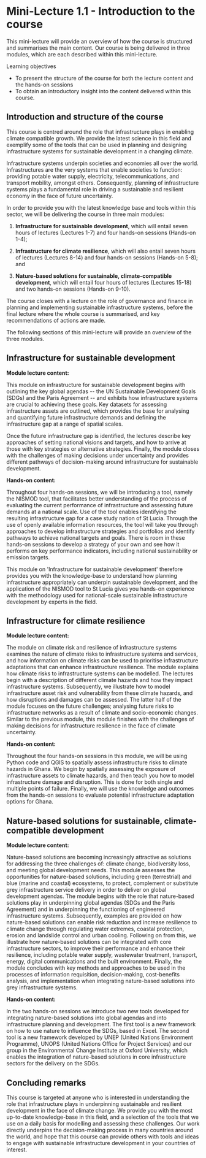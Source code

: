 # Mini-Lecture 1.1 - Introduction to the course

This mini-lecture will provide an overview of how the course is
structured and summarises the main content. Our course is being
delivered in three modules, which are each described within this
mini-lecture.

Learning objectives

- To present the structure of the course for both the lecture content
  and the hands-on sessions
- To obtain an introductory insight into the content delivered within
  this course.

## Introduction and structure of the course

This course is centred around the role that infrastructure plays in
enabling climate compatible growth. We provide the latest science in
this field and exemplify some of the tools that can be used in planning
and designing infrastructure systems for sustainable development in a
changing climate.

Infrastructure systems underpin societies and economies all over the
world. Infrastructures are the very systems that enable societies to
function: providing potable water supply, electricity,
telecommunications, and transport mobility, amongst others.
Consequently, planning of infrastructure systems plays a fundamental
role in driving a sustainable and resilient economy in the face of
future uncertainty.

In order to provide you with the latest knowledge base and tools within
this sector, we will be delivering the course in three main modules:

1.  **Infrastructure for sustainable development**, which will entail
    seven hours of lectures (Lectures 1-7) and four hands-on sessions
    (Hands-on 1-4);

2.  **Infrastructure for climate resilience**, which will also entail
    seven hours of lectures (Lectures 8-14) and four hands-on sessions
    (Hands-on 5-8); and

3.  **Nature-based solutions for sustainable, climate-compatible development**,
    which will entail four hours of lectures (Lectures
    15-18) and two hands-on sessions (Hands-on 9-10).

The course closes with a lecture on the role of governance and finance
in planning and implementing sustainable infrastructure systems, before
the final lecture where the whole course is summarised, and key
recommendations of actions are made.

The following sections of this mini-lecture will provide an overview of
the three modules.

## Infrastructure for sustainable development

**Module lecture content:**

This module on infrastructure for sustainable development begins with
outlining the key global agendas -- the UN Sustainable Development Goals
(SDGs) and the Paris Agreement -- and exhibits how infrastructure
systems are crucial to achieving these goals. Key datasets for assessing
infrastructure assets are outlined, which provides the base for
analysing and quantifying future infrastructure demands and defining the
infrastructure gap at a range of spatial scales.

Once the future infrastructure gap is identified, the lectures describe
key approaches of setting national visions and targets, and how to
arrive at those with key strategies or alternative strategies. Finally,
the module closes with the challenges of making decisions under
uncertainty and provides different pathways of decision-making around
infrastructure for sustainable development.

**Hands-on content:**

Throughout four hands-on sessions, we will be introducing a tool, namely
the NISMOD tool, that facilitates better understanding of the process of
evaluating the current performance of infrastructure and assessing
future demands at a national scale. Use of the tool enables identifying
the resulting infrastructure gap for a case study nation of St Lucia.
Through the use of openly available information resources, the tool will
take you through approaches to develop infrastructure strategies and
portfolios and identify pathways to achieve national targets and goals.
There is room in these hands-on sessions to develop a strategy of your
own and see how it performs on key performance indicators, including
national sustainability or emission targets.

This module on 'Infrastructure for sustainable development' therefore
provides you with the knowledge-base to understand how planning
infrastructure appropriately can underpin sustainable development, and
the application of the NISMOD tool to St Lucia gives you hands-on
experience with the methodology used for national-scale sustainable
infrastructure development by experts in the field.

## Infrastructure for climate resilience

**Module lecture content:**

The module on climate risk and resilience of infrastructure systems
examines the nature of climate risks to infrastructure systems and
services, and how information on climate risks can be used to prioritise
infrastructure adaptations that can enhance infrastructure resilience.
The module explains how climate risks to infrastructure systems can be
modelled. The lectures begin with a description of different climate
hazards and how they impact infrastructure systems. Subsequently, we
illustrate how to model infrastructure asset risk and vulnerability from
these climate hazards, and how disruptions and damages can be assessed.
The latter half of the module focuses on the future challenges;
analysing future risks to infrastructure networks as a result of climate
and socio-economic changes. Similar to the previous module, this module
finishes with the challenges of making decisions for infrastructure
resilience in the face of climate uncertainty.

**Hands-on content:**

Throughout the four hands-on sessions in this module, we will be using
Python code and QGIS to spatially assess infrastructure risks to climate
hazards in Ghana. We begin by spatially assessing the exposure of
infrastructure assets to climate hazards, and then teach you how to
model infrastructure damage and disruption. This is done for both single
and multiple points of failure. Finally, we will use the knowledge and
outcomes from the hands-on sessions to evaluate potential infrastructure
adaptation options for Ghana.

## Nature-based solutions for sustainable, climate-compatible development

**Module lecture content:**

Nature-based solutions are becoming increasingly attractive as solutions
for addressing the three challenges of: climate change, biodiversity
loss, and meeting global development needs. This module assesses the
opportunities for nature-based solutions, including green (terrestrial)
and blue (marine and coastal) ecosystems, to protect, complement or
substitute grey infrastructure service delivery in order to deliver on
global development agendas. The module begins with the role that
nature-based solutions play in underpinning global agendas (SDGs and the
Paris Agreement) and in underpinning the functioning of engineered
infrastructure systems. Subsequently, examples are provided on how
nature-based solutions can enable risk reduction and increase resilience
to climate change through regulating water extremes, coastal protection,
erosion and landslide control and urban cooling. Following on from this,
we illustrate how nature-based solutions can be integrated with core
infrastructure sectors, to improve their performance and enhance their
resilience, including potable water supply, wastewater treatment,
transport, energy, digital communications and the built environment.
Finally, the module concludes with key methods and approaches to be used
in the processes of information requisition, decision-making,
cost-benefits analysis, and implementation when integrating nature-based
solutions into grey infrastructure systems.

**Hands-on content:**

In the two hands-on sessions we introduce two new tools developed for
integrating nature-based solutions into global agendas and into
infrastructure planning and development. The first tool is a new
framework on how to use nature to influence the SDGs, based in Excel.
The second tool is a new framework developed by UNEP (United Nations
Environment Programme), UNOPS (United Nations Office for Project
Services) and our group in the Environmental Change Institute at Oxford
University, which enables the integration of nature-based solutions in
core infrastructure sectors for the delivery on the SDGs.

## Concluding remarks

This course is targeted at anyone who is interested in understanding the
role that infrastructure plays in underpinning sustainable and resilient
development in the face of climate change. We provide you with the most
up-to-date knowledge-base in this field, and a selection of the tools
that we use on a daily basis for modelling and assessing these
challenges. Our work directly underpins the decision-making process in
many countries around the world, and hope that this course can provide
others with tools and ideas to engage with sustainable infrastructure
development in your countries of interest.
